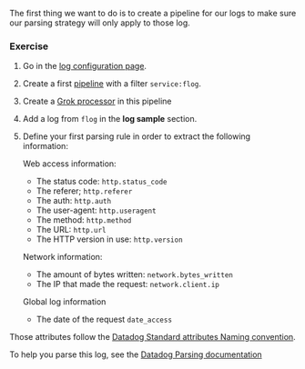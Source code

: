 
The first thing we want to do is to create a pipeline for our logs to make sure our parsing strategy will only apply to those log.

### Exercise

1. Go in the [log configuration page](https://app.datadoghq.com/logs/pipelines).
2. Create a first [pipeline](https://docs.datadoghq.com/logs/processing/pipelines/) with a filter `service:flog`.
3. Create a [Grok processor](https://docs.datadoghq.com/logs/processing/processors/?tab=ui#grok-parser) in this pipeline
4. Add a log from `flog` in the **log sample** section.
5. Define your first parsing rule in order to extract the following information:

    Web access information:

      * The status code: `http.status_code`
      * The referer; `http.referer`
      * The auth: `http.auth`
      * The user-agent: `http.useragent`
      * The method: `http.method`
      * The URL: `http.url`
      * The HTTP version in use: `http.version`

    Network information:

      * The amount of bytes written: `network.bytes_written`
      * The IP that made the request: `network.client.ip`

    Global log information

      * The date of the request `date_access`

Those attributes follow the [Datadog Standard attributes Naming convention](https://docs.datadoghq.com/logs/processing/attributes_naming_convention/#default-standard-attribute-list).

To help you parse this log, see the [Datadog Parsing documentation](https://docs.datadoghq.com/logs/processing/parsing/)
